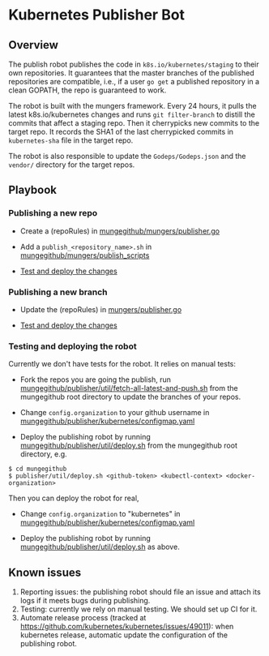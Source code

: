 # Kubernetes Publisher Bot

## Overview

The publish robot publishes the code in `k8s.io/kubernetes/staging` to their own repositories. It guarantees that the master branches of the published repositories are compatible, i.e., if a user `go get` a published repository in a clean GOPATH, the repo is guaranteed to work.

The robot is built with the mungers framework. Every 24 hours, it pulls the latest k8s.io/kubernetes changes and runs `git filter-branch` to distill the commits that affect a staging repo. Then it cherrypicks new commits to the target repo. It records the SHA1 of the last cherrypicked commits in `kubernetes-sha` file in the target repo.

The robot is also responsible to update the `Godeps/Godeps.json` and the `vendor/` directory for the target repos. 

## Playbook

### Publishing a new repo

* Create a (repoRules) in [mungegithub/mungers/publisher.go](../mungers/publisher.go#L94-L254)

* Add a `publish_<repository_name>.sh` in [mungegithub/mungers/publish_scripts](../mungers/publish_scripts)

* [Test and deploy the changes](#testing-and-deploying-the-robot)

### Publishing a new branch

* Update the (repoRules) in [mungers/publisher.go](../mungers/publisher.go#L94-L254)

* [Test and deploy the changes](#testing-and-deploying-the-robot)

### Testing and deploying the robot

Currently we don't have tests for the robot. It relies on manual tests:

* Fork the repos you are going the publish, run [mungegithub/publisher/util/fetch-all-latest-and-push.sh](util/fetch-all-latest-and-push.sh) from the mungegithub root directory to update the branches of your repos.

* Change `config.organization` to your github username in [mungegithub/publisher/kubernetes/configmap.yaml](kubernetes/configmap.yaml)

* Deploy the publishing robot by running [mungegithub/publisher/util/deploy.sh](util/deploy.sh) from the mungegithub root directory, e.g.

```shell
$ cd mungegithub
$ publisher/util/deploy.sh <github-token> <kubectl-context> <docker-organization>
```

Then you can deploy the robot for real,

* Change `config.organization` to "kubernetes" in [mungegithub/publisher/kubernetes/configmap.yaml](kubernetes/configmap.yaml)

* Deploy the publishing robot by running [mungegithub/publisher/util/deploy.sh](util/deploy.sh) as above.

## Known issues

1. Reporting issues: the publishing robot should file an issue and attach its logs if it meets bugs during publishing. 
2. Testing: currently we rely on manual testing. We should set up CI for it.
3. Automate release process (tracked at https://github.com/kubernetes/kubernetes/issues/49011): when kubernetes release, automatic update the configuration of the publishing robot.
